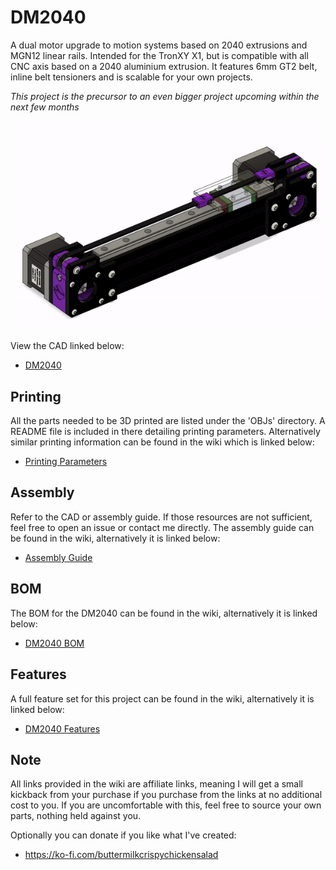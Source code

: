 # DM2040
A dual motor upgrade to motion systems based on 2040 extrusions and MGN12 linear rails. Intended for the TronXY X1, but is compatible with all CNC axis based on a 2040 aluminium extrusion. It features 6mm GT2 belt, inline belt tensioners and is scalable for your own projects.

*This project is the precursor to an even bigger project upcoming within the next few months*

![](https://github.com/CrispyButtermilkChickenSalad/DM2040/blob/b76c7d6cdc4b8fcb865ffa956cd06cbe79de10c2/Gallery/DM2040.gif)

View the CAD linked below:
- [DM2040](https://a360.co/3S7zaaC)

## Printing
All the parts needed to be 3D printed are listed under the 'OBJs' directory. A README file is included in there detailing printing parameters. Alternatively similar printing information can be found in the wiki which is linked below:
- [Printing Parameters](https://github.com/CrispyButtermilkChickenSalad/DM2040/wiki/Printing-Parameters)

## Assembly
Refer to the CAD or assembly guide. If those resources are not sufficient, feel free to open an issue or contact me directly. The assembly guide can be found in the wiki, alternatively it is linked below:
- [Assembly Guide](https://github.com/CrispyButtermilkChickenSalad/DM2040/wiki/Assembly-Guide)

## BOM
The BOM for the DM2040 can be found in the wiki, alternatively it is linked below:
- [DM2040 BOM](https://github.com/CrispyButtermilkChickenSalad/DM2040/wiki/BOM)

## Features
A full feature set for this project can be found in the wiki, alternatively it is linked below:
- [DM2040 Features](https://github.com/CrispyButtermilkChickenSalad/DM2040/wiki/Features)

## Note
All links provided in the wiki are affiliate links, meaning I will get a small kickback from your purchase if you purchase from the links at no additional cost to you. If you are uncomfortable with this, feel free to source your own parts, nothing held against you.

Optionally you can donate if you like what I've created:
- https://ko-fi.com/buttermilkcrispychickensalad
